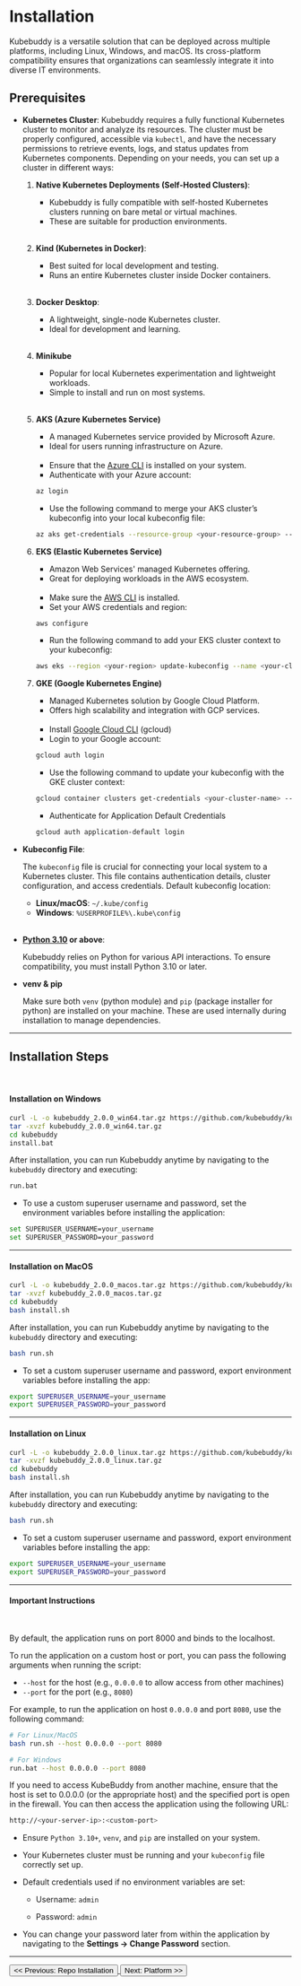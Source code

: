 # Installation

Kubebuddy is a versatile solution that can be deployed across multiple platforms, including Linux, Windows, and macOS. Its cross-platform compatibility ensures that organizations can seamlessly integrate it into diverse IT environments.

## Prerequisites

- **Kubernetes Cluster**: Kubebuddy requires a fully functional Kubernetes cluster to monitor and analyze its resources. The cluster must be properly configured, accessible via `kubectl`, and have the necessary permissions to retrieve events, logs, and status updates from Kubernetes components. Depending on your needs, you can set up a cluster in different ways:

  1. **Native Kubernetes Deployments (Self-Hosted Clusters)**:

     - Kubebuddy is fully compatible with self-hosted Kubernetes clusters running on bare metal or virtual machines.
     - These are suitable for production environments. <br/><br/>

  2. **Kind (Kubernetes in Docker)**:

     - Best suited for local development and testing.
     - Runs an entire Kubernetes cluster inside Docker containers.<br/><br/>

  3. **Docker Desktop**:

     - A lightweight, single-node Kubernetes cluster.
     - Ideal for development and learning.<br/><br/>

  4. **Minikube**

     - Popular for local Kubernetes experimentation and lightweight workloads.
     - Simple to install and run on most systems.<br><br>

  5. **AKS (Azure Kubernetes Service)**

     - A managed Kubernetes service provided by Microsoft Azure.
     - Ideal for users running infrastructure on Azure.<br/><br/>
     - Ensure that the [Azure CLI](https://learn.microsoft.com/en-us/cli/azure/) is installed on your system.
     - Authenticate with your Azure account:
     ```bash
     az login
     ```
     - Use the following command to merge your AKS cluster’s kubeconfig into your local kubeconfig file:
     ```bash
     az aks get-credentials --resource-group <your-resource-group> --name <your-aks-cluster-name>
     ```

  6. **EKS (Elastic Kubernetes Service)**

     - Amazon Web Services' managed Kubernetes offering.
     - Great for deploying workloads in the AWS ecosystem.<br/><br/>
     - Make sure the [AWS CLI](https://docs.aws.amazon.com/cli/latest/userguide/cli-chap-getting-started.html) is installed.
     - Set your AWS credentials and region:
     ```bash
     aws configure
     ```
     - Run the following command to add your EKS cluster context to your kubeconfig:
     ```bash
     aws eks --region <your-region> update-kubeconfig --name <your-cluster-name>
     ```

  7. **GKE (Google Kubernetes Engine)**

     - Managed Kubernetes solution by Google Cloud Platform.
     - Offers high scalability and integration with GCP services.<br/><br/>
     - Install [Google Cloud CLI](https://cloud.google.com/sdk/docs/install) (gcloud)
     - Login to your Google account:
     ```bash
     gcloud auth login
     ```
     - Use the following command to update your kubeconfig with the GKE cluster context:
     ```bash
     gcloud container clusters get-credentials <your-cluster-name> --zone <your-cluster-zone>
     ```
     - Authenticate for Application Default Credentials
     ```bash
     gcloud auth application-default login
     ```

- **Kubeconfig File**:

  The `kubeconfig` file is crucial for connecting your local system to a Kubernetes cluster. This file contains authentication details, cluster configuration, and access credentials. Default kubeconfig location:

  - **Linux/macOS**: `~/.kube/config`
  - **Windows**: `%USERPROFILE%\.kube\config`<br/><br/>

- **[Python 3.10](https://www.python.org/downloads/) or above**:

  Kubebuddy relies on Python for various API interactions. To ensure compatibility, you must install Python 3.10 or later.<br/>

- **venv & pip**

  Make sure both `venv` (python module) and `pip` (package installer for python) are installed on your machine. These are used internally during installation to manage dependencies.

---

## Installation Steps

<br>

#### Installation on Windows

```bash
curl -L -o kubebuddy_2.0.0_win64.tar.gz https://github.com/kubebuddy/kubebuddy/releases/download/Latest/KubeBuddy_2.0.0_win64.tar.gz
tar -xvzf kubebuddy_2.0.0_win64.tar.gz
cd kubebuddy
install.bat
```

After installation, you can run Kubebuddy anytime by navigating to the `kubebuddy` directory and executing:

```bash
run.bat
```

- To use a custom superuser username and password, set the environment variables before installing the application:

```bash
set SUPERUSER_USERNAME=your_username
set SUPERUSER_PASSWORD=your_password
```

---

#### Installation on MacOS

```bash
curl -L -o kubebuddy_2.0.0_macos.tar.gz https://github.com/kubebuddy/kubebuddy/releases/download/Latest/KubeBuddy_2.0.0_macos.tar.gz
tar -xvzf kubebuddy_2.0.0_macos.tar.gz
cd kubebuddy
bash install.sh
```

After installation, you can run Kubebuddy anytime by navigating to the `kubebuddy` directory and executing:

```bash
bash run.sh
```

- To set a custom superuser username and password, export environment variables before installing the app:

```bash
export SUPERUSER_USERNAME=your_username
export SUPERUSER_PASSWORD=your_password
```

---

#### Installation on Linux

```bash
curl -L -o kubebuddy_2.0.0_linux.tar.gz https://github.com/kubebuddy/kubebuddy/releases/download/Latest/KubeBuddy_2.0.0_linux.tar.gz
tar -xvzf kubebuddy_2.0.0_linux.tar.gz
cd kubebuddy
bash install.sh
```

After installation, you can run Kubebuddy anytime by navigating to the `kubebuddy` directory and executing:

```bash
bash run.sh
```

- To set a custom superuser username and password, export environment variables before installing the app:

```bash
export SUPERUSER_USERNAME=your_username
export SUPERUSER_PASSWORD=your_password
```

---

#### Important Instructions

<br>

By default, the application runs on port 8000 and binds to the localhost.

To run the application on a custom host or port, you can pass the following arguments when running the script:

- `--host` for the host (e.g., `0.0.0.0` to allow access from other machines)
- `--port` for the port (e.g., `8080`)

For example, to run the application on host `0.0.0.0` and port `8080`, use the following command:

```bash
# For Linux/MacOS
bash run.sh --host 0.0.0.0 --port 8080
```

```bash
# For Windows
run.bat --host 0.0.0.0 --port 8080
```

If you need to access KubeBuddy from another machine, ensure that the host is set to 0.0.0.0 (or the appropriate host) and the specified port is open in the firewall. You can then access the application using the following URL:

```bash
http://<your-server-ip>:<custom-port>
```

- Ensure `Python 3.10+`, `venv`, and `pip` are installed on your system.

- Your Kubernetes cluster must be running and your `kubeconfig` file correctly set up.

- Default credentials used if no environment variables are set:

  - Username: `admin`

  - Password: `admin`

- You can change your password later from within the application by navigating to the **Settings → Change Password** section.

---

<a href="#introduction">
  <button class="btn btn-secondary btn-sm"> << Previous: Repo Installation </button>
</a>

<a href="#platform">
  <button class="btn btn-primary btn-sm">Next: Platform >> </button>
</a>
